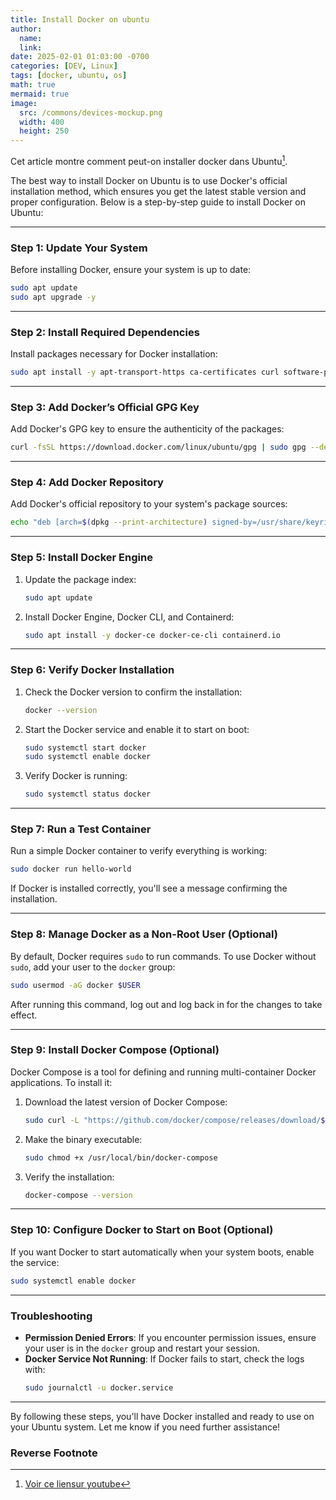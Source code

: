 ```yaml
---
title: Install Docker on ubuntu
author: 
  name: 
  link:
date: 2025-02-01 01:03:00 -0700
categories: [DEV, Linux]
tags: [docker, ubuntu, os]
math: true
mermaid: true
image:
  src: /commons/devices-mockup.png
  width: 400
  height: 250
---
```


Cet article montre comment peut-on installer docker dans Ubuntu[^ref1].

The best way to install Docker on Ubuntu is to use Docker's official installation method, which ensures you get the latest stable version and proper configuration. Below is a step-by-step guide to install Docker on Ubuntu:

---

### **Step 1: Update Your System**
Before installing Docker, ensure your system is up to date:
```bash
sudo apt update
sudo apt upgrade -y
```

---

### **Step 2: Install Required Dependencies**
Install packages necessary for Docker installation:
```bash
sudo apt install -y apt-transport-https ca-certificates curl software-properties-common
```

---

### **Step 3: Add Docker’s Official GPG Key**
Add Docker's GPG key to ensure the authenticity of the packages:
```bash
curl -fsSL https://download.docker.com/linux/ubuntu/gpg | sudo gpg --dearmor -o /usr/share/keyrings/docker-archive-keyring.gpg
```

---

### **Step 4: Add Docker Repository**
Add Docker's official repository to your system's package sources:
```bash
echo "deb [arch=$(dpkg --print-architecture) signed-by=/usr/share/keyrings/docker-archive-keyring.gpg] https://download.docker.com/linux/ubuntu $(lsb_release -cs) stable" | sudo tee /etc/apt/sources.list.d/docker.list > /dev/null
```

---

### **Step 5: Install Docker Engine**
1. Update the package index:
   ```bash
   sudo apt update
   ```

2. Install Docker Engine, Docker CLI, and Containerd:
   ```bash
   sudo apt install -y docker-ce docker-ce-cli containerd.io
   ```

---

### **Step 6: Verify Docker Installation**
1. Check the Docker version to confirm the installation:
   ```bash
   docker --version
   ```

2. Start the Docker service and enable it to start on boot:
   ```bash
   sudo systemctl start docker
   sudo systemctl enable docker
   ```

3. Verify Docker is running:
   ```bash
   sudo systemctl status docker
   ```

---

### **Step 7: Run a Test Container**
Run a simple Docker container to verify everything is working:
```bash
sudo docker run hello-world
```
If Docker is installed correctly, you'll see a message confirming the installation.

---

### **Step 8: Manage Docker as a Non-Root User (Optional)**
By default, Docker requires `sudo` to run commands. To use Docker without `sudo`, add your user to the `docker` group:
```bash
sudo usermod -aG docker $USER
```
After running this command, log out and log back in for the changes to take effect.

---

### **Step 9: Install Docker Compose (Optional)**
Docker Compose is a tool for defining and running multi-container Docker applications. To install it:
1. Download the latest version of Docker Compose:
   ```bash
   sudo curl -L "https://github.com/docker/compose/releases/download/$(curl -s https://api.github.com/repos/docker/compose/releases/latest | grep -Po '"tag_name": "\K.*\d')" -o /usr/local/bin/docker-compose
   ```

2. Make the binary executable:
   ```bash
   sudo chmod +x /usr/local/bin/docker-compose
   ```

3. Verify the installation:
   ```bash
   docker-compose --version
   ```

---

### **Step 10: Configure Docker to Start on Boot (Optional)**
If you want Docker to start automatically when your system boots, enable the service:
```bash
sudo systemctl enable docker
```

---

### **Troubleshooting**
- **Permission Denied Errors**: If you encounter permission issues, ensure your user is in the `docker` group and restart your session.
- **Docker Service Not Running**: If Docker fails to start, check the logs with:
  ```bash
  sudo journalctl -u docker.service
  ```

---

By following these steps, you'll have Docker installed and ready to use on your Ubuntu system. Let me know if you need further assistance!

### Reverse Footnote

[^ref1]: [Voir ce liensur youtube](https://www.youtube.com/watch?v=WoHffLF0jfU)
[^ref2]: [source in github docker machine](https://github.com/docker/machine/releases/tag/v0.16.2)
[^ref3]: [source in github docker compose](https://docs.docker.com/compose/install/)
[^ref4]: [source article](https://medium.com/@leonardo.lp2/installing-docker-on-deepin-15-9-2312f28f09b7)

 
